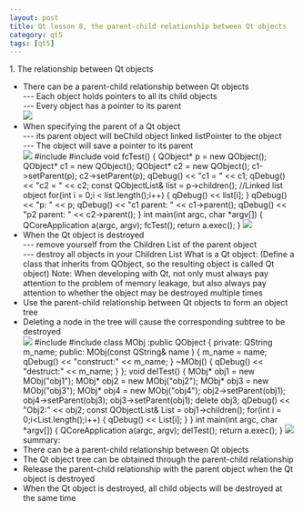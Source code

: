 ```yaml
---
layout: post
title: Qt lesson 8, the parent-child relationship between Qt objects
category: qt5
tags: [qt5]
---
```

1\. The relationship between Qt objects
* There can be a parent-child relationship between Qt objects  
--- Each object holds pointers to all its child objects  
--- Every object has a pointer to its parent  
![ ](/md_blog/public/assets/2021-07-25/a05b0a6405abdcd64cff5a32ba5ff7f4.png)
* When specifying the parent of a Qt object  
--- its parent object will beChild object linked listPointer to the object  
--- The object will save a pointer to its parent  
![ ](/md_blog/public/assets/2021-07-25/ccb1e44263906b76b6cf44020238d5e0.png)
    #include <QCoreApplication> #include <QDebug> void fcTest() { QObject* p = new QObject(); QObject* c1 = new QObject(); QObject* c2 = new QObject(); c1->setParent(p); c2->setParent(p); qDebug() << "c1 = " << c1; qDebug() << "c2 = " << c2; const QObjectList& list = p->children(); //Linked list object for(int i = 0;i < list.length();i++) { qDebug() << list[i]; } qDebug() << "p: " << p; qDebug() << "c1 parent: " << c1->parent(); qDebug() << "p2 parent: " << c2->parent(); } int main(int argc, char *argv[]) { QCoreApplication a(argc, argv); fcTest(); return a.exec(); } 
![ ](/md_blog/public/assets/2021-07-25/bcd0239732a4734902933846ee1953a0.png)
* When the Qt object is destroyed  
--- remove yourself from the Children List of the parent object  
--- destroy all objects in your Children List
What is a Qt object: (Define a class that inherits from QObject, so the resulting object is called Qt object)
Note: When developing with Qt, not only must always pay attention to the problem of memory leakage, but also always pay attention to whether the object may be destroyed multiple times
* Use the parent-child relationship between Qt objects to form an object tree
* Deleting a node in the tree will cause the corresponding subtree to be destroyed  
![ ](/md_blog/public/assets/2021-07-25/db435191be7da2b0e930d0203ffb1919.png)
    #include <QCoreApplication> #include <QDebug> class MObj :public QObject { private: QString m_name; public: MObj(const QString& name ) { m_name = name; qDebug() << "construct:" << m_name; } ~MObj() { qDebug() << "destruct:" << m_name; } }; void delTest() { MObj* obj1 = new MObj("obj1"); MObj* obj2 = new MObj("obj2"); MObj* obj3 = new MObj("obj3"); MObj* obj4 = new MObj("obj4"); obj2->setParent(obj1); obj4->setParent(obj3); obj3->setParent(obj1); delete obj3; qDebug() << "Obj2:" << obj2; const QObjectList& List = obj1->children(); for(int i = 0;i<List.length();i++) { qDebug() << List[i]; } } int main(int argc, char *argv[]) { QCoreApplication a(argc, argv); delTest(); return a.exec(); } 
![ ](/md_blog/public/assets/2021-07-25/bbb71b408f8ea1cc0ab5b9cac69b4f42.png)
summary:
* There can be a parent-child relationship between Qt objects
* The Qt object tree can be obtained through the parent-child relationship
* Release the parent-child relationship with the parent object when the Qt object is destroyed
* When the Qt object is destroyed, all child objects will be destroyed at the same time